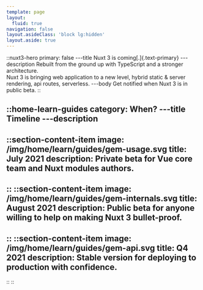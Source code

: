 ```yaml
---
template: page
layout:
  fluid: true
navigation: false
layout.asideClass: 'block lg:hidden'
layout.aside: true
---
```



::nuxt3-hero
primary: false
---title
Nuxt 3 is coming[.]{.text-primary}
---description
Rebuilt from the ground up with TypeScript and a stronger architecture.<br>
Nuxt 3 is bringing web application to a new level, hybrid static & server rendering, api routes, serverless.
---body
Get notified when Nuxt 3 is in public beta.
::

::home-learn-guides
category: When?
---title
Timeline
---description
---

  ::section-content-item
  image: /img/home/learn/guides/gem-usage.svg
  title: July 2021
  description: Private beta for Vue core team and Nuxt modules authors.
  ---
  ::
  ::section-content-item
  image: /img/home/learn/guides/gem-internals.svg
  title: August 2021
  description: Public beta for anyone willing to help on making Nuxt 3 bullet-proof.
  ---
  ::
  ::section-content-item
  image: /img/home/learn/guides/gem-api.svg
  title: Q4 2021
  description: Stable version for deploying to production with confidence.
  ---
  ::
::
